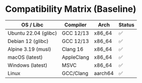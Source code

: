 <!-- SPDX-License-Identifier: Apache-2.0 -->
# Compatibility Matrix (Baseline)

| OS / Libc             | Compiler     | Arch     | Status |
|-----------------------|--------------|----------|--------|
| Ubuntu 22.04 (glibc)  | GCC 12/13    | x86_64   | ✅     |
| Debian 12 (glibc)     | GCC 12/13    | x86_64   | ✅     |
| Alpine 3.19 (musl)    | Clang 16     | x86_64   | ✅     |
| macOS (latest)        | AppleClang   | x86_64   | ✅     |
| Windows (latest)      | MSVC         | x86_64   | ✅     |
| Linux                 | GCC/Clang    | aarch64  | ✅     |
